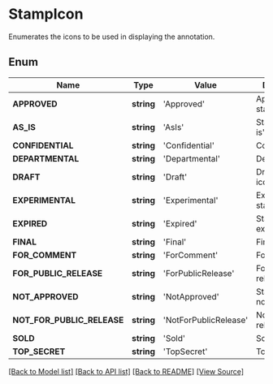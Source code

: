 ﻿# StampIcon
Enumerates the icons to be used in displaying the annotation.

## Enum
Name | Type | Value | Description
------------ | ------------- | ------------- | -------------
**APPROVED** | **string** | 'Approved' | Approved stamp icon.
**AS_IS** | **string** | 'AsIs' | Stamp icon "as is".
**CONFIDENTIAL** | **string** | 'Confidential' | Confidential.
**DEPARTMENTAL** | **string** | 'Departmental' | Departamental.
**DRAFT** | **string** | 'Draft' | Draft stamp icon.
**EXPERIMENTAL** | **string** | 'Experimental' | Experimental stamp icon.
**EXPIRED** | **string** | 'Expired' | Stamp icon is expired.
**FINAL** | **string** | 'Final' | Final stamp.
**FOR_COMMENT** | **string** | 'ForComment' | For comment.
**FOR_PUBLIC_RELEASE** | **string** | 'ForPublicRelease' | For public release.
**NOT_APPROVED** | **string** | 'NotApproved' | Stamp icon is not approved.
**NOT_FOR_PUBLIC_RELEASE** | **string** | 'NotForPublicRelease' | Not for public release.
**SOLD** | **string** | 'Sold' | Sold stamp.
**TOP_SECRET** | **string** | 'TopSecret' | Top secret.

[[Back to Model list]](../README.md#documentation-for-models) [[Back to API list]](../README.md#documentation-for-api-endpoints) [[Back to README]](../README.md) [[View Source]](../src/Aspose/PDF/Model/StampIcon.php)

